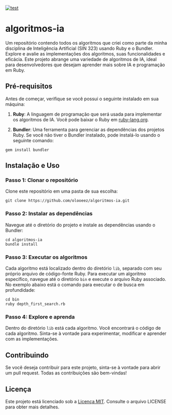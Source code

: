 [![test](https://github.com/olooeez/algoritmos-ia/actions/workflows/test.yml/badge.svg)](https://github.com/olooeez/algoritmos-ia/actions/workflows/test.yml)

# algoritmos-ia

Um repositório contendo todos os algoritmos que criei como parte da minha disciplina de Inteligência Artificial (SIN 323) usando Ruby e o Bundler. Explore e avalie as implementações dos algoritmos, suas funcionalidades e eficácia. Este projeto abrange uma variedade de algoritmos de IA, ideal para desenvolvedores que desejam aprender mais sobre IA e programação em Ruby.

## Pré-requisitos

Antes de começar, verifique se você possui o seguinte instalado em sua máquina:

1. **Ruby**: A linguagem de programação que será usada para implementar os algoritmos de IA. Você pode baixar o Ruby em [ruby-lang.org](https://www.ruby-lang.org/).

2. **Bundler**: Uma ferramenta para gerenciar as dependências dos projetos Ruby. Se você não tiver o Bundler instalado, pode instalá-lo usando o seguinte comando:

```
gem install bundler
```

## Instalação e Uso

### Passo 1: Clonar o repositório

Clone este repositório em uma pasta de sua escolha:

```
git clone https://github.com/olooeez/algoritmos-ia.git
```

### Passo 2: Instalar as dependências

Navegue até o diretório do projeto e instale as dependências usando o Bundler:

```
cd algoritmos-ia
bundle install
```

### Passo 3: Executar os algoritmos

Cada algoritmo está localizado dentro do diretório `lib`, separado com seu próprio arquivo de código-fonte Ruby. Para executar um algoritmo específico, navegue até o diretório `bin` e execute o arquivo Ruby associado. No exemplo abaixo está o comando para executar o de busca em profundidade:

```
cd bin
ruby depth_first_search.rb
```

### Passo 4: Explore e aprenda

Dentro do diretório `lib` está cada algoritmo. Você encontrará o código de cada algoritmo. Sinta-se à vontade para experimentar, modificar e aprender com as implementações.

## Contribuindo

Se você deseja contribuir para este projeto, sinta-se à vontade para abrir um pull request. Todas as contribuições são bem-vindas!

## Licença

Este projeto está licenciado sob a [Licença MIT](https://github.com/olooeez/algoritmos-ia/blob/main/LICENSE). Consulte o arquivo LICENSE para obter mais detalhes.
